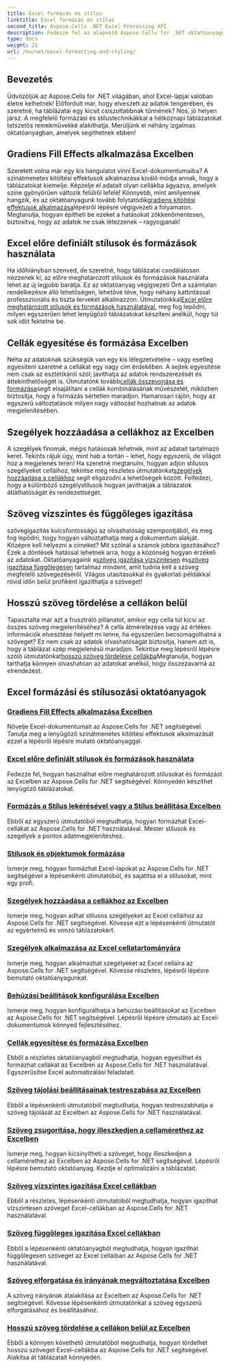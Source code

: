 ```yaml
---
title: Excel formázás és stílus
linktitle: Excel formázás és stílus
second_title: Aspose.Cells .NET Excel Processing API
description: Fedezze fel az alapvető Aspose.Cells for .NET oktatóanyagokat az Excel formázásáról és stílusáról. Emelje fel táblázatait gyakorlatias, lépésről lépésre ismertetett útmutatókkal.
type: docs
weight: 21
url: /hu/net/excel-formatting-and-styling/
---
```

## Bevezetés

Üdvözöljük az Aspose.Cells for .NET világában, ahol Excel-lapjai valóban életre kelhetnek! Előfordult már, hogy elveszett az adatok tengerében, és szeretné, ha táblázatai egy kicsit csiszoltabbnak tűnnének? Nos, jó helyen jársz. A megfelelő formázási és stílustechnikákkal a hétköznapi táblázatokat tetszetős remekművekké alakíthatja. Merüljünk el néhány izgalmas oktatóanyagban, amelyek segíthetnek ebben!

## Gradiens Fill Effects alkalmazása Excelben

 Szeretett volna már egy kis hangulatot vinni Excel-dokumentumaiba? A színátmenetes kitöltési effektusok alkalmazása kiváló módja annak, hogy a táblázatokat kiemelje. Képzelje el adatait olyan cellákba ágyazva, amelyek színe gyönyörűen változik felülről lefelé! Könnyebb, mint amilyennek hangzik, és az oktatóanyagunk tovább folytatódik[gradiens kitöltési effektusok alkalmazása](./applying-gradient-fill-effects/)lépésről lépésre végigvezeti a folyamaton. Megtanulja, hogyan építheti be ezeket a hatásokat zökkenőmentesen, biztosítva, hogy az adatok ne csak létezzenek – ragyogjanak!

## Excel előre definiált stílusok és formázások használata

 Ha időhiányban szenved, de szeretné, hogy táblázatai csodálatosan nézzenek ki, az előre meghatározott stílusok és formázások használata lehet az új legjobb barátja. Ez az oktatóanyag végigvezeti Önt a számtalan rendelkezésre álló lehetőségen, lehetővé téve, hogy néhány kattintással professzionális és tiszta terveket alkalmazzon. Útmutatónkkal[Excel előre meghatározott stílusok és formázások használatával](./using-excel-predefined-styles-and-formatting/), meg fog lepődni, milyen egyszerűen lehet lenyűgöző táblázatokat készíteni anélkül, hogy túl sok időt fektetne be.

## Cellák egyesítése és formázása Excelben

 Néha az adatoknak szükségük van egy kis lélegzetvételre – vagy esetleg egyesíteni szeretné a cellákat egy nagy cím érdekében. A sejtek egyesítése nem csak az esztétikáról szól; javíthatja az adatok rendszerezését és áttekinthetőségét is. Útmutatónk tovább[cellák összevonása és formázása](./merging-cells-and-formatting/)segít elsajátítani a cellák kombinálásának művészetét, miközben biztosítja, hogy a formázás sértetlen maradjon. Hamarosan rájön, hogy az egyszerű változtatások milyen nagy változást hozhatnak az adatok megjelenítésében. 

## Szegélyek hozzáadása a cellákhoz az Excelben

 A szegélyek finomak, mégis hatásosak lehetnek, mint az adatait tartalmazó keret. Tekints rájuk úgy, mint hab a tortán – lehet, hogy egyszerű, de világot hoz a megjelenés terén! Ha szeretné megtanulni, hogyan adjon stílusos szegélyeket celláihoz, tekintse meg részletes útmutatónkat[szegélyek hozzáadása a cellákhoz](./adding-borders-to-cells/) segít eligazodni a lehetőségek között. Felfedezi, hogy a különböző szegélystílusok hogyan javíthatják a táblázatok átláthatóságát és rendezettségét.

## Szöveg vízszintes és függőleges igazítása

 szövegigazítás kulcsfontosságú az olvashatóság szempontjából, és meg fog lepődni, hogy hogyan változtathatja meg a dokumentum alakját. Középre kell helyezni a címeket? Mit szólnál a számok jobbra igazításához? Ezek a döntések hatással lehetnek arra, hogy a közönség hogyan érzékeli az adatokat. Oktatóanyagaink a[szöveg igazítása vízszintesen](./aligning-text-horizontally/) és[szöveg igazítása függőlegesen](./aligning-text-vertically/) tartalmaz mindent, amit tudnia kell a szöveg megfelelő szövegezéséről. Világos utasításokkal és gyakorlati példákkal rövid időn belül profiként igazíthatja a szöveget!

## Hosszú szöveg tördelése a cellákon belül

 Tapasztalta már azt a frusztráló pillanatot, amikor egy cella túl kicsi az összes szöveg megjelenítéséhez? A cella átméretezése vagy az értékes információk elvesztése helyett mi lenne, ha egyszerűen becsomagolhatná a szöveget? Ez nem csak az adatok olvashatóságát biztosítja, hanem azt is, hogy a táblázat szép megjelenésű maradjon. Tekintse meg lépésről lépésre szóló útmutatónkat[hosszú szöveg tördelése cellákba](./wrapping-long-text-within-cells/)Megtanulja, hogyan tarthatja könnyen olvashatóan az adatokat anélkül, hogy összezavarná az elrendezést.

## Excel formázási és stílusozási oktatóanyagok
### [Gradiens Fill Effects alkalmazása Excelben](./applying-gradient-fill-effects/)
Növelje Excel-dokumentumait az Aspose.Cells for .NET segítségével. Tanulja meg a lenyűgöző színátmenetes kitöltési effektusok alkalmazását ezzel a lépésről lépésre mutató oktatóanyaggal.
### [Excel előre definiált stílusok és formázások használata](./using-excel-predefined-styles-and-formatting/)
Fedezze fel, hogyan használhat előre meghatározott stílusokat és formázást az Excelben az Aspose.Cells for .NET segítségével. Könnyedén készíthet lenyűgöző táblázatokat.
### [Formázás a Stílus lekérésével vagy a Stílus beállítása Excelben](./formatting-with-get-style-or-set-style/)
Ebből az egyszerű útmutatóból megtudhatja, hogyan formázhat Excel-cellákat az Aspose.Cells for .NET használatával. Mester stílusok és szegélyek a pontos adatmegjelenítéshez.
### [Stílusok és objektumok formázása](./working-with-styles-and-formatting-objects/)
Ismerje meg, hogyan formázhat Excel-lapokat az Aspose.Cells for .NET segítségével a lépésenkénti útmutatóból, és sajátítsa el a stílusokat, mint egy profi.
### [Szegélyek hozzáadása a cellákhoz az Excelben](./adding-borders-to-cells/)
Ismerje meg, hogyan adhat stílusos szegélyeket az Excel celláihoz az Aspose.Cells for .NET segítségével. Kövesse ezt a lépésenkénti útmutatót az egyértelmű és vonzó táblázatokért.
### [Szegélyek alkalmazása az Excel cellatartományára](./applying-borders-to-range-of-cells/)
Ismerje meg, hogyan alkalmazhat szegélyeket az Excel celláira az Aspose.Cells for .NET segítségével. Kövesse részletes, lépésről lépésre bemutató oktatóanyagunkat.
### [Behúzási beállítások konfigurálása Excelben](./configuring-indentation-settings/)
Ismerje meg, hogyan konfigurálhatja a behúzási beállításokat az Excelben az Aspose.Cells for .NET segítségével. Lépésről lépésre útmutató az Excel-dokumentumok könnyed fejlesztéséhez.
### [Cellák egyesítése és formázása Excelben](./merging-cells-and-formatting/)
Ebből a részletes oktatóanyagból megtudhatja, hogyan egyesíthet és formázhat cellákat az Excelben az Aspose.Cells for .NET használatával. Egyszerűsítse Excel automatizálási feladatait.
### [Szöveg tájolási beállításainak testreszabása az Excelben](./customizing-orientation-settings-for-text/)
Ebből a lépésenkénti útmutatóból megtudhatja, hogyan testreszabhatja a szöveg tájolását az Excelben az Aspose.Cells for .NET használatával.
### [Szöveg zsugorítása, hogy illeszkedjen a cellamérethez az Excelben](./shrinking-text-to-fit-cell-size/)
Ismerje meg, hogyan kicsinyítheti a szöveget, hogy illeszkedjen a cellamérethez az Excelben az Aspose.Cells for .NET segítségével. Lépésről lépésre bemutató oktatóanyag. Kezdje el optimalizálni a táblázatait.
### [Szöveg vízszintes igazítása Excel cellákban](./aligning-text-horizontally/)
Ebből a részletes, lépésenkénti útmutatóból megtudhatja, hogyan igazíthat vízszintesen szöveget Excel-cellákban az Aspose.Cells for .NET használatával.
### [Szöveg függőleges igazítása Excel cellákban](./aligning-text-vertically/)
Ebből a lépésenkénti oktatóanyagból megtudhatja, hogyan igazíthat függőlegesen szöveget az Excel celláiban az Aspose.Cells for .NET használatával.
### [Szöveg elforgatása és irányának megváltoztatása Excelben](./rotating-and-changing-text-direction/)
A szöveg irányának átalakítása az Excelben az Aspose.Cells for .NET segítségével. Kövesse lépésenkénti útmutatónkat a szöveg egyszerű elforgatásához és beállításához.
### [Hosszú szöveg tördelése a cellákon belül az Excelben](./wrapping-long-text-within-cells/)
Ebből a könnyen követhető útmutatóból megtudhatja, hogyan tördelhet hosszú szöveget Excel-cellákba az Aspose.Cells for .NET segítségével. Alakítsa át táblázatait könnyedén.